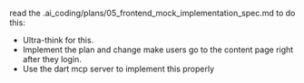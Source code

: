 read the .ai_coding/plans/05_frontend_mock_implementation_spec.md to do this:

* Ultra-think for this.
* Implement the plan and change make users go to the content page right after they login.
* Use the dart mcp server to implement this properly
